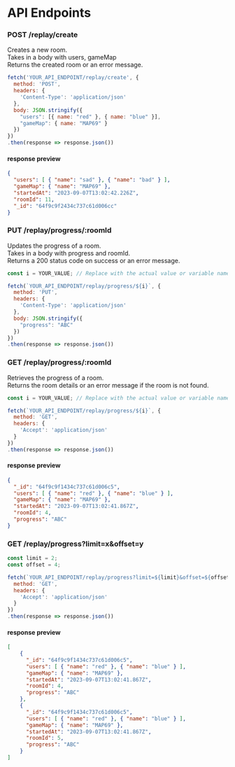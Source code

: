 # API Endpoints
### POST /replay/create
Creates a new room.\
Takes in a body with users, gameMap\
Returns the created room or an error message.

```javascript
fetch('YOUR_API_ENDPOINT/replay/create', {
  method: 'POST',
  headers: {
	'Content-Type': 'application/json'
  },
  body: JSON.stringify({
	"users": [{ name: "red" }, { name: "blue" }],
	"gameMap": { name: "MAP69" }
  })
})
.then(response => response.json())
```
#### response preview
```json
{
  "users": [ { "name": "sad" }, { "name": "bad" } ],
  "gameMap": { "name": "MAP69" },
  "startedAt": "2023-09-07T13:02:42.226Z",
  "roomId": 11,
  "_id": "64f9c9f2434c737c61d006cc"
}
```

### PUT /replay/progress/:roomId
Updates the progress of a room.\
Takes in a body with progress and roomId.\
Returns a 200 status code on success or an error message.
```javascript
const i = YOUR_VALUE; // Replace with the actual value or variable name

fetch(`YOUR_API_ENDPOINT/replay/progress/${i}`, {
  method: 'PUT',
  headers: {
	'Content-Type': 'application/json'
  },
  body: JSON.stringify({
	"progress": "ABC"
  })
})
.then(response => response.json())
```

### GET /replay/progress/:roomId
Retrieves the progress of a room.\
Returns the room details or an error message if the room is not found.
```javascript
const i = YOUR_VALUE; // Replace with the actual value or variable name

fetch(`YOUR_API_ENDPOINT/replay/progress/${i}`, {
  method: 'GET',
  headers: {
	'Accept': 'application/json'
  }
})
.then(response => response.json())
```

#### response preview
```json
{
  "_id": "64f9c9f1434c737c61d006c5",
  "users": [ { "name": "red" }, { "name": "blue" } ],
  "gameMap": { "name": "MAP69" },
  "startedAt": "2023-09-07T13:02:41.867Z",
  "roomId": 4,
  "progress": "ABC"
}
```

### GET /replay/progress?limit=x&offset=y
```javascript
const limit = 2;
const offset = 4;

fetch(`YOUR_API_ENDPOINT/replay/progress?limit=${limit}&offset=${offset}`, {
  method: 'GET',
  headers: {
    'Accept': 'application/json'
  }
})
.then(response => response.json())
```

#### response preview
```json
[
	{
	  "_id": "64f9c9f1434c737c61d006c5",
	  "users": [ { "name": "red" }, { "name": "blue" } ],
	  "gameMap": { "name": "MAP69" },
	  "startedAt": "2023-09-07T13:02:41.867Z",
	  "roomId": 4,
	  "progress": "ABC"
	},
	{
	  "_id": "64f9c9f1434c737c61d006c5",
	  "users": [ { "name": "red" }, { "name": "blue" } ],
	  "gameMap": { "name": "MAP69" },
	  "startedAt": "2023-09-07T13:02:41.867Z",
	  "roomId": 5,
	  "progress": "ABC"
	}
]

```

